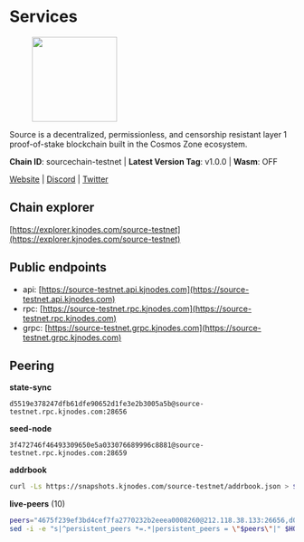 # Services

<figure><img src="https://raw.githubusercontent.com/kj89/testnet_manuals/main/pingpub/logos/source.png" width="150" alt=""><figcaption></figcaption></figure>

Source is a decentralized, permissionless, and censorship resistant layer 1 proof-of-stake blockchain built in the Cosmos Zone ecosystem.

**Chain ID**: sourcechain-testnet | **Latest Version Tag**: v1.0.0 | **Wasm**: OFF

[Website](https://www.sourceprotocol.io/) | [Discord](https://discord.io/SourceProtocol) | [Twitter](https://www.twitter.com/sourceprotocol_)




## Chain explorer
[https://explorer.kjnodes.com/source-testnet](https://explorer.kjnodes.com/source-testnet)

## Public endpoints

* api: [https://source-testnet.api.kjnodes.com](https://source-testnet.api.kjnodes.com)
* rpc: [https://source-testnet.rpc.kjnodes.com](https://source-testnet.rpc.kjnodes.com)
* grpc: [https://source-testnet.grpc.kjnodes.com](https://source-testnet.grpc.kjnodes.com)

## Peering

**state-sync**

```text
d5519e378247dfb61dfe90652d1fe3e2b3005a5b@source-testnet.rpc.kjnodes.com:28656
```

**seed-node**

```text
3f472746f46493309650e5a033076689996c8881@source-testnet.rpc.kjnodes.com:28659
```

**addrbook**
```bash
curl -Ls https://snapshots.kjnodes.com/source-testnet/addrbook.json > $HOME/.source/config/addrbook.json
```

**live-peers** (10)
```bash
peers="4675f239ef3bd4cef7fa2770232b2eeea0008260@212.118.38.133:26656,d0bf1f313c3fe5d9e890f7754950238493497211@62.171.178.217:26656,bdf9b6ad38b803358e7fd99f35b14795ebcd8144@190.2.155.67:29656,d5519e378247dfb61dfe90652d1fe3e2b3005a5b@65.109.68.190:28656,4014d58eda8c78772e080ac4e7f60ec89db307e5@65.109.175.130:26656,b99c46a83e72280ccdb81994fd60b9b1cc74b1ab@84.21.171.142:26656,c749b47c438842d9874b515de130dfb11431360f@147.182.211.27:26656,46ae715de3bcf284ff997b841e6e82f279e3654f@154.26.153.179:26656,63d1b126558468634137b5705ab90151b16932f8@65.108.151.6:26656,829e2377df43a9f8e43ac6d886763c2a7b27a77c@195.2.93.179:26656"
sed -i -e "s|^persistent_peers *=.*|persistent_peers = \"$peers\"|" $HOME/.source/config/config.toml
```
